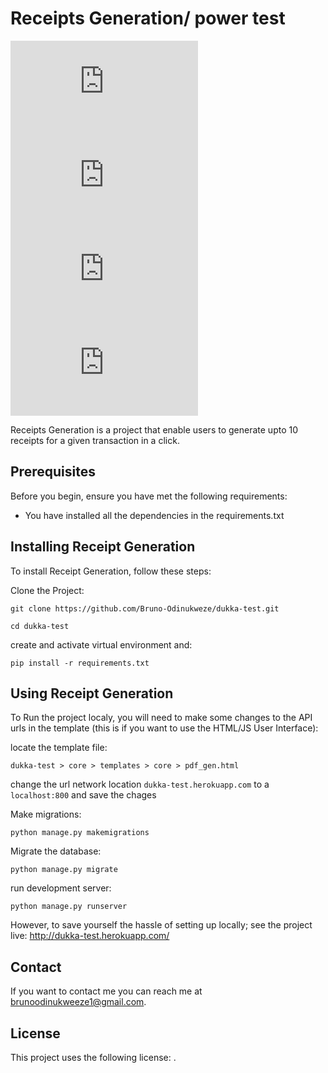 # Receipts Generation/ power test 

![GitHub repo size](https://img.shields.io/github/repo-size/scottydocs/README-template.md)
![GitHub contributors](https://img.shields.io/github/contributors/scottydocs/README-template.md)
![GitHub stars](https://img.shields.io/github/stars/scottydocs/README-template.md?style=social)
![GitHub forks](https://img.shields.io/github/forks/scottydocs/README-template.md?style=social)
<!-- ![Twitter Follow](https://img.shields.io/twitter/follow/scottydocs?style=social) -->

Receipts Generation is a project that enable users to generate upto 10 receipts for a given transaction in a click. 

## Prerequisites

Before you begin, ensure you have met the following requirements:
<!--- These are just example requirements. Add, duplicate or remove as required --->
* You have installed all the dependencies in the requirements.txt

## Installing Receipt Generation

To install Receipt Generation, follow these steps:

Clone the Project:
```
git clone https://github.com/Bruno-Odinukweze/dukka-test.git
```
```
cd dukka-test
```

create and activate virtual environment and:

```
pip install -r requirements.txt
```

## Using Receipt Generation

To Run the project localy, you will need to make some changes to the API urls in the template (this is if you want to use the HTML/JS User Interface):

locate the template file:
```
dukka-test > core > templates > core > pdf_gen.html
```
change the url network location `dukka-test.herokuapp.com` to a `localhost:800` and save the chages




Make migrations:
```
python manage.py makemigrations
```
Migrate the database:
```
python manage.py migrate
```
run development server:
```
python manage.py runserver
```

However, to save yourself the hassle of setting up locally; see the project live: http://dukka-test.herokuapp.com/

## Contact

If you want to contact me you can reach me at brunoodinukweeze1@gmail.com.

## License

This project uses the following license: [<MIT license>](<https://github.com/Bruno-Odinukweze/dukka-test/blob/main/LICENSE>).

